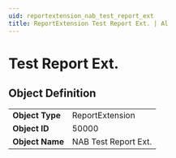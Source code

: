 ```yaml
---
uid: reportextension_nab_test_report_ext
title: ReportExtension Test Report Ext. | Al
---
```

# Test Report Ext.

## Object Definition

<table>
<tr><td><b>Object Type</b></td><td>ReportExtension</td></tr>
<tr><td><b>Object ID</b></td><td>50000</td></tr>
<tr><td><b>Object Name</b></td><td>NAB Test Report Ext.</td></tr>
</table>

